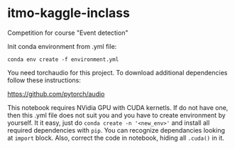 # itmo-kaggle-inclass
Competition for course "Event detection"

Init conda environment from .yml file:

`conda env create -f environment.yml`

You need torchaudio for this project. To download additional dependencies follow these instructions: 

https://github.com/pytorch/audio

This notebook requires NVidia GPU with CUDA kernetls. If do not have one, then this .yml file does not suit you and you have to create environment by yourself. It it easy, just do `conda create -n '<new_env>'` and install all required dependencies with `pip`. You can recognize dependancies looking at `import` block. Also, correct the code in notebook, hiding all `.cuda()` in it.
